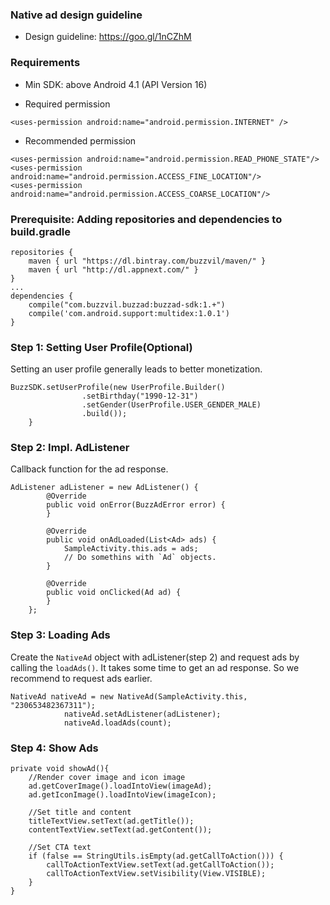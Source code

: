 ### Native ad design guideline
- Design guideline: https://goo.gl/1nCZhM

### Requirements
- Min SDK: above Android 4.1 (API Version 16)

- Required permission
```
<uses-permission android:name="android.permission.INTERNET" />
```
- Recommended permission 
```
<uses-permission android:name="android.permission.READ_PHONE_STATE"/>
<uses-permission android:name="android.permission.ACCESS_FINE_LOCATION"/>
<uses-permission android:name="android.permission.ACCESS_COARSE_LOCATION"/>
```

### Prerequisite: Adding repositories and dependencies to build.gradle

```
repositories {
    maven { url "https://dl.bintray.com/buzzvil/maven/" }
    maven { url "http://dl.appnext.com/" }
}
...
dependencies {
    compile("com.buzzvil.buzzad:buzzad-sdk:1.+")
    compile('com.android.support:multidex:1.0.1')
}
```

### Step 1: Setting User Profile(Optional)
Setting an user profile generally leads to better monetization.

```
BuzzSDK.setUserProfile(new UserProfile.Builder()
				.setBirthday("1990-12-31")
				.setGender(UserProfile.USER_GENDER_MALE)
				.build());
	}
```

### Step 2: Impl. AdListener
Callback function for the ad response.

```
AdListener adListener = new AdListener() {
		@Override
		public void onError(BuzzAdError error) {
		}

		@Override
		public void onAdLoaded(List<Ad> ads) {
			SampleActivity.this.ads = ads;
			// Do somethins with `Ad` objects.
		}

		@Override
		public void onClicked(Ad ad) {
		}
	};
```

### Step 3: Loading Ads
Create the `NativeAd` object with adListener(step 2) and request ads by calling the `loadAds()`.
It takes some time to get an ad response. So we recommend to request ads earlier.

```
NativeAd nativeAd = new NativeAd(SampleActivity.this, "230653482367311");
			nativeAd.setAdListener(adListener);
			nativeAd.loadAds(count);
```

### Step 4: Show Ads

```
private void showAd(){
	//Render cover image and icon image
	ad.getCoverImage().loadIntoView(imageAd);
	ad.getIconImage().loadIntoView(imageIcon);
	
	//Set title and content 
	titleTextView.setText(ad.getTitle()); 
	contentTextView.setText(ad.getContent());
	
	//Set CTA text
	if (false == StringUtils.isEmpty(ad.getCallToAction())) {
		callToActionTextView.setText(ad.getCallToAction());
		callToActionTextView.setVisibility(View.VISIBLE); 
	}
}
```
